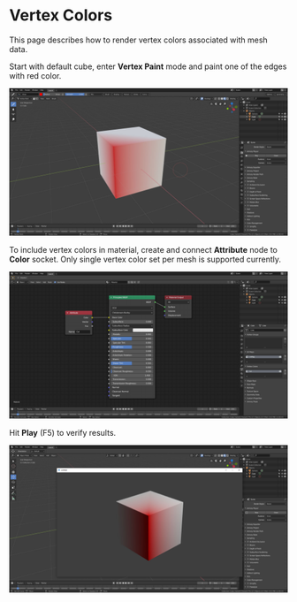 # Vertex Colors

This page describes how to render vertex colors associated with mesh data.

Start with default cube, enter **Vertex Paint** mode and paint one of the edges with red color.

![](/graphics/img/vcols/0.jpg)

To include vertex colors in material, create and connect **Attribute** node to **Color** socket. Only single vertex color set per mesh is supported currently.

![](/graphics/img/vcols/1.jpg)

Hit **Play** (F5) to verify results.

![](/graphics/img/vcols/2.jpg)

